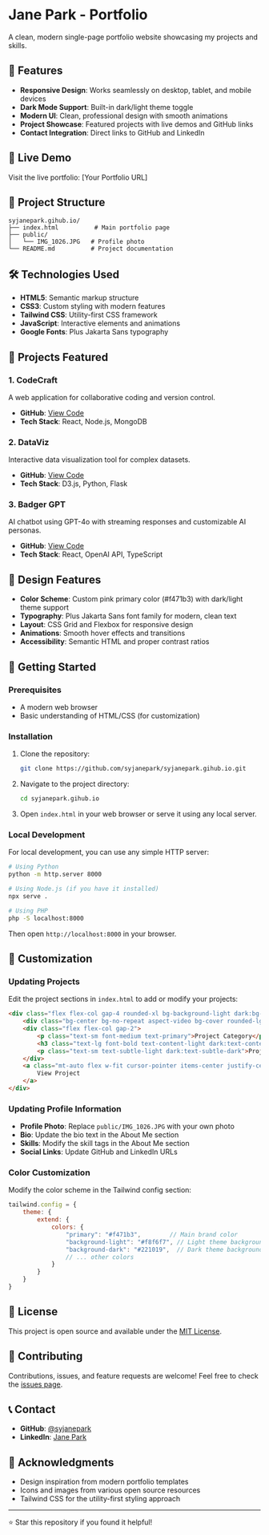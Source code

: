# Jane Park - Portfolio

A clean, modern single-page portfolio website showcasing my projects and skills.

## 🌟 Features

- **Responsive Design**: Works seamlessly on desktop, tablet, and mobile devices
- **Dark Mode Support**: Built-in dark/light theme toggle
- **Modern UI**: Clean, professional design with smooth animations
- **Project Showcase**: Featured projects with live demos and GitHub links
- **Contact Integration**: Direct links to GitHub and LinkedIn

## 🚀 Live Demo

Visit the live portfolio: [Your Portfolio URL]

## 📁 Project Structure

```
syjanepark.gihub.io/
├── index.html          # Main portfolio page
├── public/
│   └── IMG_1026.JPG   # Profile photo
└── README.md          # Project documentation
```

## 🛠️ Technologies Used

- **HTML5**: Semantic markup structure
- **CSS3**: Custom styling with modern features
- **Tailwind CSS**: Utility-first CSS framework
- **JavaScript**: Interactive elements and animations
- **Google Fonts**: Plus Jakarta Sans typography

## 📱 Projects Featured

### 1. CodeCraft
A web application for collaborative coding and version control.
- **GitHub**: [View Code](https://github.com/syjanepark/codecraft)
- **Tech Stack**: React, Node.js, MongoDB

### 2. DataViz
Interactive data visualization tool for complex datasets.
- **GitHub**: [View Code](https://github.com/syjanepark/dataviz)
- **Tech Stack**: D3.js, Python, Flask

### 3. Badger GPT
AI chatbot using GPT-4o with streaming responses and customizable AI personas.
- **GitHub**: [View Code](https://github.com/syjanepark/badger-gpt)
- **Tech Stack**: React, OpenAI API, TypeScript

## 🎨 Design Features

- **Color Scheme**: Custom pink primary color (#f471b3) with dark/light theme support
- **Typography**: Plus Jakarta Sans font family for modern, clean text
- **Layout**: CSS Grid and Flexbox for responsive design
- **Animations**: Smooth hover effects and transitions
- **Accessibility**: Semantic HTML and proper contrast ratios

## 🚀 Getting Started

### Prerequisites
- A modern web browser
- Basic understanding of HTML/CSS (for customization)

### Installation
1. Clone the repository:
   ```bash
   git clone https://github.com/syjanepark/syjanepark.gihub.io.git
   ```

2. Navigate to the project directory:
   ```bash
   cd syjanepark.gihub.io
   ```

3. Open `index.html` in your web browser or serve it using any local server.

### Local Development
For local development, you can use any simple HTTP server:

```bash
# Using Python
python -m http.server 8000

# Using Node.js (if you have it installed)
npx serve .

# Using PHP
php -S localhost:8000
```

Then open `http://localhost:8000` in your browser.

## 🎯 Customization

### Updating Projects
Edit the project sections in `index.html` to add or modify your projects:

```html
<div class="flex flex-col gap-4 rounded-xl bg-background-light dark:bg-subtle-dark/40 p-5 shadow-sm hover:shadow-lg transition-shadow duration-300">
    <div class="bg-center bg-no-repeat aspect-video bg-cover rounded-lg" style="background-image: url('YOUR_IMAGE_URL');"></div>
    <div class="flex flex-col gap-2">
        <p class="text-sm font-medium text-primary">Project Category</p>
        <h3 class="text-lg font-bold text-content-light dark:text-content-dark">Project Title</h3>
        <p class="text-sm text-subtle-light dark:text-subtle-dark">Project Description</p>
    </div>
    <a class="mt-auto flex w-fit cursor-pointer items-center justify-center overflow-hidden rounded-full h-9 px-4 bg-primary/10 text-primary dark:bg-primary/20 text-sm font-semibold transition-colors hover:bg-primary/20 dark:hover:bg-primary/30" href="YOUR_GITHUB_LINK" target="_blank" rel="noopener noreferrer">
        View Project
    </a>
</div>
```

### Updating Profile Information
- **Profile Photo**: Replace `public/IMG_1026.JPG` with your own photo
- **Bio**: Update the bio text in the About Me section
- **Skills**: Modify the skill tags in the About Me section
- **Social Links**: Update GitHub and LinkedIn URLs

### Color Customization
Modify the color scheme in the Tailwind config section:

```javascript
tailwind.config = {
    theme: {
        extend: {
            colors: {
                "primary": "#f471b3",        // Main brand color
                "background-light": "#f8f6f7", // Light theme background
                "background-dark": "#221019",  // Dark theme background
                // ... other colors
            }
        }
    }
}
```

## 📄 License

This project is open source and available under the [MIT License](LICENSE).

## 🤝 Contributing

Contributions, issues, and feature requests are welcome! Feel free to check the [issues page](../../issues).

## 📞 Contact

- **GitHub**: [@syjanepark](https://github.com/syjanepark)
- **LinkedIn**: [Jane Park](https://www.linkedin.com/in/janesypark122/)

## 🙏 Acknowledgments

- Design inspiration from modern portfolio templates
- Icons and images from various open source resources
- Tailwind CSS for the utility-first styling approach

---

⭐ Star this repository if you found it helpful!
